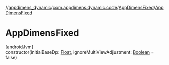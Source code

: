 //[appdimens_dynamic](../../../index.md)/[com.appdimens.dynamic.code](../index.md)/[AppDimensFixed](index.md)/[AppDimensFixed](-app-dimens-fixed.md)

# AppDimensFixed

[androidJvm]\
constructor(initialBaseDp: [Float](https://kotlinlang.org/api/core/kotlin-stdlib/kotlin/-float/index.html), ignoreMultiViewAdjustment: [Boolean](https://kotlinlang.org/api/core/kotlin-stdlib/kotlin/-boolean/index.html) = false)